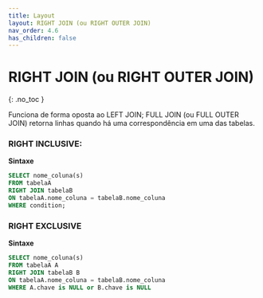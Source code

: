 ```yaml
---
title: Layout
layout: RIGHT JOIN (ou RIGHT OUTER JOIN)
nav_order: 4.6
has_children: false
---
```



# RIGHT JOIN (ou RIGHT OUTER JOIN)
{: .no_toc }

Funciona de forma oposta ao LEFT JOIN; FULL JOIN (ou FULL OUTER JOIN) retorna linhas quando há uma correspondência em uma das tabelas.

### RIGHT INCLUSIVE:

**Sintaxe**

```sql
SELECT nome_coluna(s)
FROM tabelaA
RIGHT JOIN tabelaB
ON tabelaA.nome_coluna = tabelaB.nome_coluna
WHERE condition; 
```

### RIGHT EXCLUSIVE

**Sintaxe**

```sql
SELECT nome_coluna(s)
FROM tabelaA A
RIGHT JOIN tabelaB B
ON tabelaA.nome_coluna = tabelaB.nome_coluna
WHERE A.chave is NULL or B.chave is NULL
```

<br>